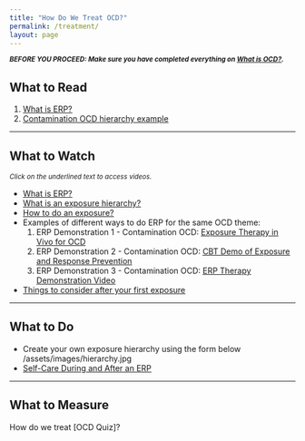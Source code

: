 ```yaml
---
title: "How Do We Treat OCD?"
permalink: /treatment/
layout: page
---
```

<sup>***BEFORE YOU PROCEED: Make sure you have completed everything on <ins>[What is OCD?](https://nader938.github.io/ocd)</ins>.***</sup>

## What to Read
1. <ins>[What is ERP?](https://nader938.github.io/treatment/what-is-erp/)</ins>
2. <ins>[Contamination OCD hierarchy example](https://nader938.github.io/treatment/hierarchy-example/)</ins>

- - - -

## What to Watch
<sup>*Click on the underlined text to access videos.*</sup>
- <ins>[What is ERP?](https://drive.google.com/file/d/1VTmS21W-boVxaUyAoNr0EL7MXNmZJYYv/view?usp=sharing)</ins>
- <ins>[What is an exposure hierarchy?](https://drive.google.com/file/d/18gBz0wzQHCwIAsiW7B0Uck3qzrzwNiZm/view?usp=sharing)</ins>
- <ins>[How to do an exposure?](https://drive.google.com/file/d/1xpb8gNW_1hRmlGI9ZFzmejJctB3iuCnk/view?usp=sharing)</ins>
- Examples of different ways to do ERP for the same OCD theme:
  1. ERP Demonstration 1 - Contamination OCD: <ins>[Exposure Therapy in Vivo for OCD](https://youtu.be/yss0L517rpY)</ins>
  2. ERP Demonstration 2 - Contamination OCD: <ins>[CBT Demo of Exposure and Response Prevention](https://youtu.be/hAvkumT_Vzw)</ins>
  3. ERP Demonstration 3 - Contamination OCD: <ins>[ERP Therapy Demonstration Video](https://youtu.be/wvodgCQ5F-0)</ins>
- <ins>[Things to consider after your first exposure](https://drive.google.com/file/d/1RbeR43ieIbUx1Fid1KsHT6FIqyTBk2Ve/view?usp=sharing)</ins>

- - - -

## What to Do
- Create your own exposure hierarchy using the form below
<br/>/assets/images/hierarchy.jpg
- <ins>[Self-Care During and After an ERP](https://nader938.github.io/treatment/self-care/)</ins>

- - - -

## What to Measure
How do we treat [OCD Quiz]?
